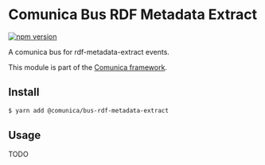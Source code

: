 # Comunica Bus RDF Metadata Extract

[![npm version](https://badge.fury.io/js/%40comunica%2Fbus-rdf-metadata-extract.svg)](https://www.npmjs.com/package/@comunica/bus-rdf-metadata-extract)

A comunica bus for rdf-metadata-extract events. 

This module is part of the [Comunica framework](https://github.com/comunica/comunica).

## Install

```bash
$ yarn add @comunica/bus-rdf-metadata-extract
```

## Usage

TODO

